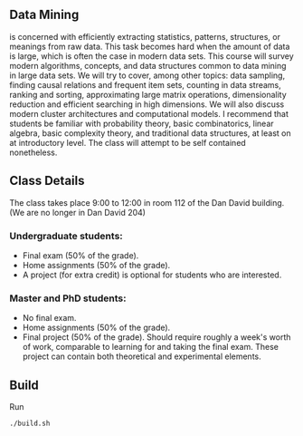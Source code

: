 ## Data Mining 

is concerned with efficiently extracting statistics,
patterns, structures, or meanings from raw data. This task becomes
hard when the amount of data is large, which is often the case in
modern data sets. This course will survey modern algorithms, concepts,
and data structures common to data mining in large data sets. We will
try to cover, among other topics: data sampling, finding causal
relations and frequent item sets, counting in data streams, ranking
and sorting, approximating large matrix operations, dimensionality
reduction and efficient searching in high dimensions. We will also
discuss modern cluster architectures and computational models.
I recommend that students be familiar with probability theory,
basic combinatorics, linear algebra, basic complexity theory, and
traditional data structures, at least on at introductory level. The
class will attempt to be self contained nonetheless.


## Class Details

The class takes place 9:00 to 12:00 in room 112 of the Dan David building. (We are no longer in Dan David 204)

### Undergraduate students:

* Final exam (50% of the grade).
* Home assignments (50% of the grade).
* A project (for extra credit) is optional for students who are interested.

### Master and PhD students:
* No final exam.
* Home assignments (50% of the grade).
* Final project (50% of the grade). Should require roughly a week's worth of work, comparable to learning for and taking the final exam. These project can contain both theoretical and experimental elements.


## Build
Run 
```
./build.sh
```